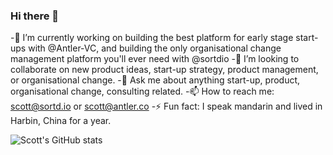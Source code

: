 ### Hi there 👋

-🔭 I’m currently working on building the best platform for early stage start-ups with @Antler-VC, and building the only organisational change management platform you'll ever need with @sortdio 
-👯 I’m looking to collaborate on new product ideas, start-up strategy, product management, or organisational change.
-💬 Ask me about anything start-up, product, organisational change, consulting related.
-📫 How to reach me: scott@sortd.io or scott@antler.co
-⚡ Fun fact: I speak mandarin and lived in Harbin, China for a year.

![Scott's GitHub stats](https://github-readme-stats.vercel.app/api?username=scotty595&count_private=true)
